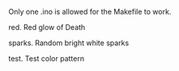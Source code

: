 Only one .ino is allowed for the Makefile to work.

red.
Red glow of Death

sparks.
Random bright white sparks

test.
Test color pattern

